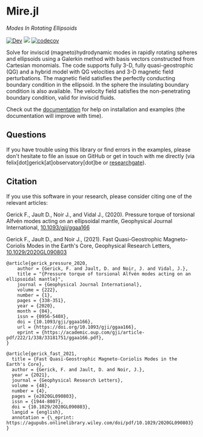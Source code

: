 # Mire.jl

*Modes In Rotating Ellipsoids*

[![Dev](https://img.shields.io/badge/docs-dev-blue.svg)](https://fgerick.github.io/Mire.jl/dev/)
[![](https://github.com/fgerick/Mire.jl/workflows/CI/badge.svg)](https://github.com/fgerick/Mire.jl/actions)
[![codecov](https://codecov.io/gh/fgerick/Mire.jl/branch/master/graph/badge.svg)](https://codecov.io/gh/fgerick/Mire.jl)



Solve for inviscid (magneto)hydrodynamic modes in rapidly rotating spheres and ellipsoids using a Galerkin method with basis vectors constructed from Cartesian monomials. The code supports fully 3-D, fully quasi-geostrophic (QG) and a hybrid model with QG velocities and 3-D magnetic field perturbations. The magnetic field satisfies the perfectly conducting boundary condition in the ellipsoid. In the sphere the insulating boundary condition is also available. The velocity field satisfies the non-penetrating boundary condition, valid for inviscid fluids.

Check out the [documentation](https://fgerick.github.io/Mire.jl/dev/) for help on installation and examples (the documentation will improve with time).

## Questions

If you have trouble using this library or find errors in the examples, please don't hesitate to file an issue on GitHub or get in touch with me directly (via felix[dot]gerick[at]observatory[dot]be or [researchgate](https://www.researchgate.net/profile/Felix_Gerick)).

## Citation

If you use this software in your research, please consider citing one of the relevant articles:

Gerick F., Jault D., Noir J., and Vidal J., (2020). Pressure torque of torsional Alfvén modes acting on an ellipsoidal mantle, Geophysical Journal International, [10.1093/gji/ggaa166](https://doi.org/10.1093/gji/ggaa166)

Gerick F., Jault D., and Noir J., (2021). Fast Quasi-Geostrophic Magneto-Coriolis Modes in the Earth's Core, Geophysical Research Letters, [10.1029/2020GL090803](https://doi.org/10.1029/2020GL090803)

```
@article{gerick_pressure_2020,
    author = {Gerick, F. and Jault, D. and Noir, J. and Vidal, J.},
    title = "{Pressure torque of torsional Alfvén modes acting on an ellipsoidal mantle}",
    journal = {Geophysical Journal International},
    volume = {222},
    number = {1},
    pages = {338-351},
    year = {2020},
    month = {04},
    issn = {0956-540X},
    doi = {10.1093/gji/ggaa166},
    url = {https://doi.org/10.1093/gji/ggaa166},
    eprint = {https://academic.oup.com/gji/article-pdf/222/1/338/33181751/ggaa166.pdf},
}

@article{gerick_fast_2021,
  title = {Fast Quasi-Geostrophic Magneto-Coriolis Modes in the Earth's Core},
  author = {Gerick, F. and Jault, D. and Noir, J.},
  year = {2021},
  journal = {Geophysical Research Letters},
  volume = {48},
  number = {4},
  pages = {e2020GL090803},
  issn = {1944-8007},
  doi = {10.1029/2020GL090803},
  langid = {english},
  annotation = {\_eprint: https://agupubs.onlinelibrary.wiley.com/doi/pdf/10.1029/2020GL090803}
}
```
